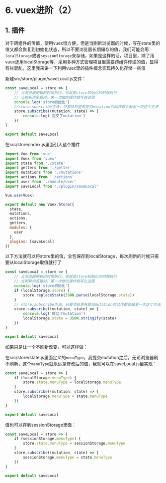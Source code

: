 # 6. vuex进阶（2）

## 1. 插件

对于跨组件的传值，使用vuex很方便，但是当刷新浏览器的时候，写在state里的值又都会恢复到初始化状态，所以不要浏览器长期储存的值，我们可能会用`localStorage`或者`sessionStorage`来存储，如果是这样的话，项目里，除了用vuex还用localStorage等，采用多种方式管理项目里需要跨组件传递的值，显得有些混乱，这里我来讲一下利用vuex里的插件概念实现持久化存储一些值

新建src/store/plugin/saveLocal.js文件：
```js
const saveLocal = store => {
    // 当浏览器刷新的时候执行，也就是store初始化的时候执行
    // 当刷新浏览器时，第一次做的操作就写在这里
    console.log('store初始化')
    //store.subscribe方法，只要项目里有提交mutation的动作都会触发一次这个方法
    store.subscribe((mutation, state) => {
        console.log('提交了mutation')
    })
}

export default saveLocal
```
在src/store/index.js里面引入这个插件
```js
import Vue from 'vue'
import Vuex from 'vuex'
import state from './state'
import getters from './getter'
import mutations from './mutations'
import actions from './actions'
import user from './module/user'
import saveLocal from './plugin/saveLocal'

Vue.use(Vuex)

export default new Vuex.Store({
  state,
  mutations,
  actions,
  getters,
  modules: {
    user
  },
  plugins: [saveLocal]
})
```
以下方法就可以将store里的值，全包保存到localStorage，每次刷新的时候只需要从localStorage取值就行了
```js
const saveLocal = store => {
    // 当浏览器刷新的时候执行，也就是store初始化的时候执行
    // 当刷新浏览器时，第一次做的操作就写在这里
    console.log('store初始化')
    if (localStorage.store) {
        store.replaceState(JSON.parse(localStorage.state))
    }
    // store.subscribe方法，只要项目里有提交mutation的动作都会触发一次这个方法
    store.subscribe((mutation, state) => {
        console.log('提交了mutation')
        localStorage.state = JSON.stringify(state)
    })
}

export default saveLocal
```
如果只是让一个不刷新改变，可以这样做：

在src/store/state.js里面定义的`menuType`，我提交mutation之后，无论浏览器刷不刷新，这个`menuType`就永远是修改后的值，我就可以在saveLocal.js里实现：
```js
const saveLocal = store => {
    if (localStorage.menuType) {
        store.state.menuType = localStorage.menuType
    }
    store.subscribe((mutation, state) => {
        localStorage.menuType = state.menuType
    })
}

export default saveLocal
```
值也可以存到sessionStorage里面：
```js
const saveLocal = store => {
    if (sessionStorage.menuType) {
        store.state.menuType = sessionStorage.menuType
    }
    store.subscribe((mutation, state) => {
        sessionStorage.menuType = state.menuType
    })
}

export default saveLocal
```
<style>
    .page p, div, ol {
        font-size: 14px;
    }
</style>